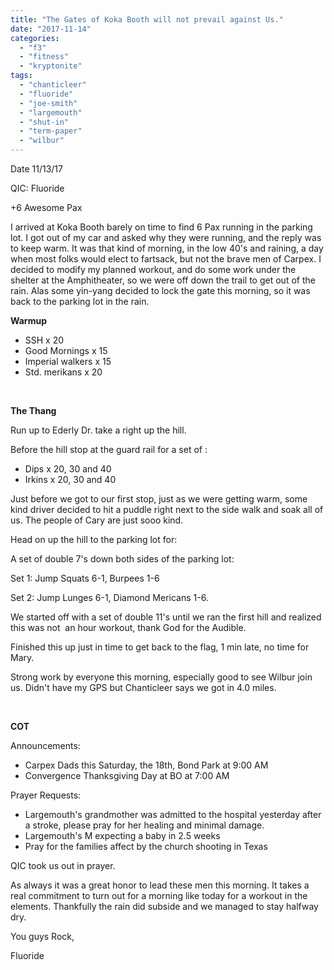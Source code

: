 ```yaml
---
title: "The Gates of Koka Booth will not prevail against Us."
date: "2017-11-14"
categories: 
  - "f3"
  - "fitness"
  - "kryptonite"
tags: 
  - "chanticleer"
  - "fluoride"
  - "joe-smith"
  - "largemouth"
  - "shut-in"
  - "term-paper"
  - "wilbur"
---
```


Date 11/13/17

QIC: Fluoride

+6 Awesome Pax

I arrived at Koka Booth barely on time to find 6 Pax running in the parking lot. I got out of my car and asked why they were running, and the reply was to keep warm. It was that kind of morning, in the low 40's and raining, a day when most folks would elect to fartsack, but not the brave men of Carpex. I decided to modify my planned workout, and do some work under the shelter at the Amphitheater, so we were off down the trail to get out of the rain. Alas some yin-yang decided to lock the gate this morning, so it was back to the parking lot in the rain.

**Warmup**

- SSH x 20
- Good Mornings x 15
- Imperial walkers x 15
- Std. merikans x 20

 

**The Thang**

Run up to Ederly Dr. take a right up the hill.

Before the hill stop at the guard rail for a set of :

- Dips x 20, 30 and 40
- Irkins x 20, 30 and 40

Just before we got to our first stop, just as we were getting warm, some kind driver decided to hit a puddle right next to the side walk and soak all of us. The people of Cary are just sooo kind.

Head on up the hill to the parking lot for:

A set of double 7's down both sides of the parking lot:

Set 1: Jump Squats 6-1, Burpees 1-6

Set 2: Jump Lunges 6-1, Diamond Mericans 1-6.

We started off with a set of double 11's until we ran the first hill and realized this was not  an hour workout, thank God for the Audible.

Finished this up just in time to get back to the flag, 1 min late, no time for Mary.

Strong work by everyone this morning, especially good to see Wilbur join us. Didn't have my GPS but Chanticleer says we got in 4.0 miles.

 

**COT**

Announcements:

- Carpex Dads this Saturday, the 18th, Bond Park at 9:00 AM
- Convergence Thanksgiving Day at BO at 7:00 AM

Prayer Requests:

- Largemouth's grandmother was admitted to the hospital yesterday after a stroke, please pray for her healing and minimal damage.
- Largemouth's M expecting a baby in 2.5 weeks
- Pray for the families affect by the church shooting in Texas

QIC took us out in prayer.

As always it was a great honor to lead these men this morning. It takes a real commitment to turn out for a morning like today for a workout in the elements. Thankfully the rain did subside and we managed to stay halfway dry.

You guys Rock,

Fluoride
